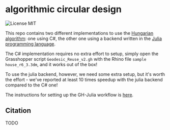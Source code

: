 # algorithmic circular design

![License MIT](https://img.shields.io/badge/License-MIT-blue.svg)

<!-- *compas_rpc_example*: example scripts for calling cpython functions from 
Grasshopper/Rhino via `compas_rpc <https://compas-dev.github.io/main/api/compas.rpc.html>`_
and `compas_xfunc <https://compas-dev.github.io/main/api/generated/compas.utilities.XFunc.html#compas.utilities.XFunc>`_. -->

This repo contains two different implementations to use the [Hungarian algorithm](https://en.wikipedia.org/wiki/Hungarian_algorithm): one using C#, the other one using a backend written in the [Julia programming language](https://github.com/JuliaLang/julia).

The C# implementation requires no extra effort to setup, simply open the Grasshopper script `Geodesic_Reuse_v2.gh` with the Rhino file `sample house_r6_3.3dm`, and it works out of the box!

To use the julia backend, however, we need some extra setup, but it's worth the effort - we've reported at least 10 times speedup with the julia backend compared to the C# one!

The instructions for setting up the GH-Julia workflow is [here](./gh_julia_instructions.md).

## Citation

TODO